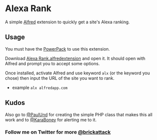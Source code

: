 # Alexa Rank

A simple [Alfred](http://alfredapp.com) extension to quickly get a site's Alexa ranking.

## Usage

You must have the [PowerPack](http://www.alfredapp.com/powerpack/) to use this extension.

Download [Alexa Rank.alfredextension](https://github.com/downloads/brickattack/AlexaRank/Alexa%20Rank.alfredextension) and open it. It should open with Alfred and prompt you to accept some options.

Once installed, activate Alfred and use keyword `alx` (or the keyword you chose) then input the URL of the site you want to rank.

* example `alx alfredapp.com`

## Kudos
Also go to [@PaulUnd](http://twitter.com/paulund) for creating the simple PHP class that makes this all work and to [@KaraBoney](http://twitter.com/#!/KaraBoney/status/142433534085312512) for alerting me to it.

### Follow me on Twitter for more [@brickattack](http://twitter.com/brickattack)